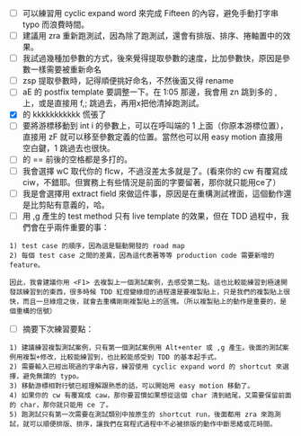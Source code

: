 - [ ] 可以練習用 cyclic expand word 來完成 Fifteen 的內容，避免手動打字串 typo 而浪費時間。
- [ ] 建議用 zra 重新跑測試，因為除了跑測試，還會有排版、排序、捲軸置中的效果。
- [ ] 我試過幾種加參數的方式，後來覺得提取參數的速度，比加參數快，原因是參數一樣需要被重新命名
- [ ] zsp 提取參數時，記得順便挑好命名，不然後面又得 rename
- [ ] aE 的 postfix template 要調整一下。在 1:05 那邊，我會用 zn 跳到多的 , 上，或是直接用 f,; 跳過去，再用x把他清掉跑測試。
- [x] 的 kkkkkkkkkkk 慌張了
- [ ] 要將游標移動到 int i 的參數上，可以在呼叫端的 1 上面（你原本游標位置），直接用 zF 就可以移至參數定義的位置。當然也可以用 easy motion 直接用 空白鍵，1 跳過去也很快。
- [ ] 的 == 前後的空格都是多打的。
- [ ] 我會選擇 wC 取代你的 flcw，不過沒差太多就是了。(看來你的 cw 有覆寫成 ciw，不錯耶。但實務上有些情況是前面的字要留著，那你就只能用ce了）
- [ ] 我是會選擇用 extract field 來做這件事，原因是在重構測試裡面，這個動作還是比剪貼有意義的，哈。
- [ ] 用 ,g 產生的 test method 只有 live template 的效果，但在 TDD 過程中，我們會在乎兩件重要的事：
```
1) test case 的順序，因為這是驅動開發的 road map
2) 每個 test case 之間的差異，因為這代表著等等 production code 需要新增的 feature。

因此，我會建議你用 <F1> 去複製上一個測試案例，去感受第二點。這也比較能練習到極速開發該練習到的東西，很多時候 TDD 紅燈變綠燈的過程還是要複製貼上，只是我們的複製貼上很快，而且一旦綠燈之後，就會去重構剛剛複製貼上的區塊。（所以複製貼上的動作是重要的，是個重構的信號）
```
- [ ] 摘要下次練習要點：
```
1) 建議練習複製測試案例，只有第一個測試案例用 Alt+enter 或 ,g 產生。後面的測試案例用複製+修改，比較能練習到，也比較能感受到 TDD 的基本起手式。
2) 需要輸入已經出現過的字串內容，練習使用 cyclic expand word 的 shortcut 來選擇，避免無謂的 typo。
3) 移動游標相對行號已經理解跟熟悉的話，可以開始用 easy motion 移動了。
4) 如果你的 cw 有覆寫成 caw，那你要習慣如果想從這個 char 清到結尾，又需要保留前面的 char，那你就只能用 ce 了。
5) 跑測試只有第一次需要在測試類別中按原生的 shortcut run，後面都用 zra 來跑測試，就可以順便排版、排序，讓我們在寫程式過程中不必被排版的動作中斷思緒或花時間。
```